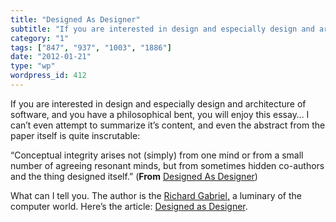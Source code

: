 ```yaml
---
title: "Designed As Designer"
subtitle: "If you are interested in design and especially design and architecture of software, and you have a p..."
category: "1"
tags: ["847", "937", "1003", "1886"]
date: "2012-01-21"
type: "wp"
wordpress_id: 412
---
```

If you are interested in design and especially design and architecture of software, and you have a philosophical bent, you will enjoy this essay… I can’t even attempt to summarize it’s content, and even the abstract from the paper itself is quite inscrutable:

> 
“Conceptual integrity arises not (simply) from one mind or from a small number of agreeing resonant minds, but from sometimes hidden co-authors and the thing designed itself.” (**From** [Designed As Designer](http://dreamsongs.com/Files/DesignedAsDesignerExpanded.pdf))

What can I tell you. The author is the [Richard Gabriel,](http://en.wikipedia.org/wiki/Richard_P._Gabriel) a luminary of the computer world. Here’s the article: [Designed as Designer](http://dreamsongs.com/Files/DesignedAsDesignerExpanded.pdf).
